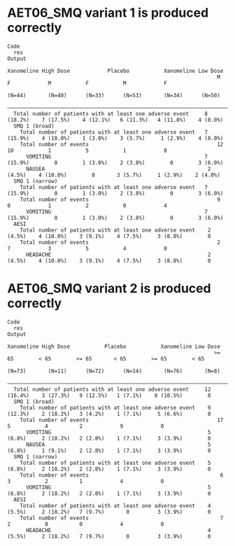 # AET06_SMQ variant 1 is produced correctly

    Code
      res
    Output
                                                                    Xanomeline High Dose            Placebo           Xanomeline Low Dose  
                                                                       M            F            M           F           M            F    
                                                                     (N=44)       (N=40)      (N=33)      (N=53)       (N=34)      (N=50)  
      —————————————————————————————————————————————————————————————————————————————————————————————————————————————————————————————————————
      Total number of patients with at least one adverse event     8 (18.2%)    7 (17.5%)    4 (12.1%)   6 (11.3%)   4 (11.8%)    4 (8.0%) 
      SMQ 1 (broad)                                                                                                                        
        Total number of patients with at least one adverse event   7 (15.9%)    4 (10.0%)    1 (3.0%)    3 (5.7%)     1 (2.9%)    4 (8.0%) 
        Total number of events                                         12           10           1           5           1            8    
          VOMITING                                                 7 (15.9%)        0        1 (3.0%)    2 (3.8%)        0        3 (6.0%) 
          NAUSEA                                                    2 (4.5%)    4 (10.0%)        0       3 (5.7%)     1 (2.9%)    2 (4.0%) 
      SMQ 1 (narrow)                                                                                                                       
        Total number of patients with at least one adverse event   7 (15.9%)        0        1 (3.0%)    2 (3.8%)        0        3 (6.0%) 
        Total number of events                                         9            0            1           2           0            4    
          VOMITING                                                 7 (15.9%)        0        1 (3.0%)    2 (3.8%)        0        3 (6.0%) 
      AESI                                                                                                                                 
        Total number of patients with at least one adverse event    2 (4.5%)    4 (10.0%)    3 (9.1%)    4 (7.5%)     3 (8.8%)        0    
        Total number of events                                         2            7            3           5           4            0    
          HEADACHE                                                  2 (4.5%)    4 (10.0%)    3 (9.1%)    4 (7.5%)     3 (8.8%)        0    

# AET06_SMQ variant 2 is produced correctly

    Code
      res
    Output
                                                                    Xanomeline High Dose           Placebo           Xanomeline Low Dose  
                                                                      >= 65        < 65        >= 65       < 65        >= 65        < 65  
                                                                     (N=73)       (N=11)      (N=72)      (N=14)       (N=76)       (N=8) 
      ————————————————————————————————————————————————————————————————————————————————————————————————————————————————————————————————————
      Total number of patients with at least one adverse event     12 (16.4%)    3 (27.3%)   9 (12.5%)   1 (7.1%)    8 (10.5%)        0   
      SMQ 1 (broad)                                                                                                                       
        Total number of patients with at least one adverse event    9 (12.3%)    2 (18.2%)   3 (4.2%)    1 (7.1%)     5 (6.6%)        0   
        Total number of events                                         17            5           4          2            9            0   
          VOMITING                                                  5 (6.8%)     2 (18.2%)   2 (2.8%)    1 (7.1%)     3 (3.9%)        0   
          NAUSEA                                                    5 (6.8%)     1 (9.1%)    2 (2.8%)    1 (7.1%)     3 (3.9%)        0   
      SMQ 1 (narrow)                                                                                                                      
        Total number of patients with at least one adverse event    5 (6.8%)     2 (18.2%)   2 (2.8%)    1 (7.1%)     3 (3.9%)        0   
        Total number of events                                          6            3           2          1            4            0   
          VOMITING                                                  5 (6.8%)     2 (18.2%)   2 (2.8%)    1 (7.1%)     3 (3.9%)        0   
      AESI                                                                                                                                
        Total number of patients with at least one adverse event    4 (5.5%)     2 (18.2%)   7 (9.7%)       0         3 (3.9%)        0   
        Total number of events                                          7            2           8          0            4            0   
          HEADACHE                                                  4 (5.5%)     2 (18.2%)   7 (9.7%)       0         3 (3.9%)        0   

